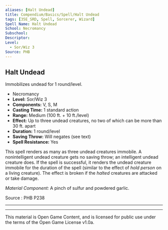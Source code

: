 ```yaml
---
aliases: [Halt Undead]
title: Compendium/Basics/Spell/Halt Undead
tags: [35E_SRD, Spell, Sorcerer, Wizard]
Spell Name: Halt Undead
School: Necromancy
Subschool: 
Descriptor: 
Level:
  - Sor/Wiz 3
Source: PHB
---
```



## Halt Undead

Immobilizes undead for 1 round/level.

*   Necromancy
*   **Level:** Sor/Wiz 3
*   **Components:** V, S, M
*   **Casting Time:** 1 standard action
*   **Range:** Medium (100 ft. + 10 ft./level)
*   **Effect:** Up to three undead creatures, no two of which can be more than 30 ft. apart
*   **Duration:** 1 round/level
*   **Saving Throw:** Will negates (see text)
*   **Spell Resistance:** Yes

<p>This spell renders as many as three undead creatures immobile. A nonintelligent undead creature gets no saving throw; an intelligent undead creature does. If the spell is successful, it renders the undead creature immobile for the duration of the spell (similar to the effect of <i>hold person</i> on a living creature). The effect is broken if the <i>halted</i> creatures are attacked or take damage.</p><p><i>Material Component:</i> A pinch of sulfur and powdered garlic.</p>

Source : PHB P238

---

---

This material is Open Game Content, and is licensed for public use under
the terms of the Open Game License v1.0a.
